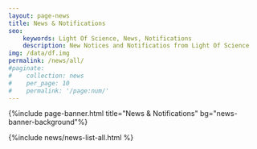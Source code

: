 ```yaml
---
layout: page-news
title: News & Notifications
seo: 
    keywords: Light Of Science, News, Notifications
    description: New Notices and Notificatios from Light Of Science
img: /data/df.img
permalink: /news/all/
#paginate: 
#    collection: news
#    per_page: 10
#    permalink: '/page:num/'
---
```

{%include page-banner.html title="News & Notifications" bg="news-banner-background"%}

<div class="content-wrapper">
    <div class="content">
        {%include news/news-list-all.html %}
    </div>
</div>
